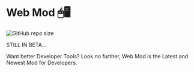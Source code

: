 # Web Mod 🖱🖥
<img alt="GitHub repo size" src="https://img.shields.io/github/repo-size/SandwichOriginal/Web-Mod">

STILL IN BETA...

Want better Developer Tools? Look no further, Web Mod is the Latest and Newest Mod for Developers.
